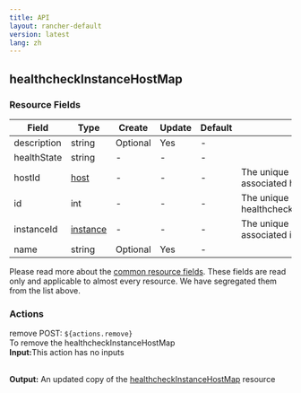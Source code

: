 ```yaml
---
title: API
layout: rancher-default
version: latest
lang: zh
---
```


## healthcheckInstanceHostMap



### Resource Fields

Field | Type | Create | Update | Default | Notes
---|---|---|---|---|---
description | string | Optional | Yes | - | 
healthState | string | - | - | - | 
hostId | [host]({{site.baseurl}}/rancher/{{page.version}}/{{page.lang}}/api/api-resources/host/) | - | - | - | The unique identifier for the associated host
id | int | - | - | - | The unique identifier for the healthcheckInstanceHostMap
instanceId | [instance]({{site.baseurl}}/rancher/{{page.version}}/{{page.lang}}/api/api-resources/instance/) | - | - | - | The unique identifier for the associated instance
name | string | Optional | Yes | - | 


Please read more about the [common resource fields]({{site.baseurl}}/rancher/{{page.version}}/{{page.lang}}/api/common/). 
These fields are read only and applicable to almost every resource. We have segregated them from the list above.








### Actions

<div class="action">
<span class="header">
remove
<span class="headerright">POST:  <code>${actions.remove}</code></span></span>
<div class="action-contents">
To remove the healthcheckInstanceHostMap
<br>

<span class="input">
<strong>Input:</strong>This action has no inputs</span>
<br>

<br>


<span class="output"><strong>Output:</strong> An updated copy of the <a href="/rancher/api/api-resources/healthcheckInstanceHostMap/">healthcheckInstanceHostMap</a> resource</span>
</div>
</div>

